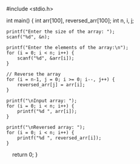 #include <stdio.h>

int main() {
    int arr[100], reversed_arr[100];
    int n, i, j;
    
    printf("Enter the size of the array: ");
    scanf("%d", &n);
    
    printf("Enter the elements of the array:\n");
    for (i = 0; i < n; i++) {
        scanf("%d", &arr[i]);
    }
    
    // Reverse the array
    for (i = n-1, j = 0; i >= 0; i--, j++) {
        reversed_arr[j] = arr[i];
    }
    
    printf("\nInput array: ");
    for (i = 0; i < n; i++) {
        printf("%d ", arr[i]);
    }
    
    printf("\nReversed array: ");
    for (i = 0; i < n; i++) {
        printf("%d ", reversed_arr[i]);
    }
    
    return 0;
}
